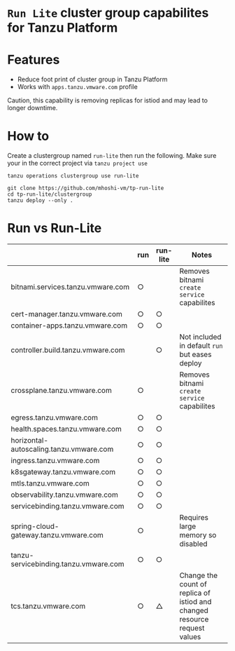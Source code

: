 # `Run Lite` cluster group capabilites for Tanzu Platform

# Features

- Reduce foot print of cluster group in Tanzu Platform
- Works with `apps.tanzu.vmware.com` profile

Caution, this capability is removing replicas for istiod and may lead to longer downtime.

# How to

Create a clustergroup named `run-lite` then run the following.
Make sure your in the correct project via `tanzu project use`

```
tanzu operations clustergroup use run-lite

git clone https://github.com/mhoshi-vm/tp-run-lite
cd tp-run-lite/clustergroup
tanzu deploy --only .
```

# Run vs Run-Lite


|                                         | run | run-lite | Notes                                           |
| --------------------------------------- | --- | -------- |----------------------------------------------|
| bitnami.services.tanzu.vmware.com       | ○   |          | Removes bitnami `create service` capabilites |
| cert-manager.tanzu.vmware.com           | ○   | ○        |                                              |
| container-apps.tanzu.vmware.com         | ○   | ○        |                                              |
| controller.build.tanzu.vmware.com       |     | ○        | Not included in default `run` but eases deploy     |
| crossplane.tanzu.vmware.com             | ○   |          | Removes bitnami `create service` capabilites |
| egress.tanzu.vmware.com                 | ○   | ○        |                                              |
| health.spaces.tanzu.vmware.com          | ○   | ○        |                                              |
| horizontal-autoscaling.tanzu.vmware.com | ○   | ○        |                                              |
| ingress.tanzu.vmware.com                | ○   | ○        |                                              |
| k8sgateway.tanzu.vmware.com             | ○   | ○        |                                              |
| mtls.tanzu.vmware.com                   | ○   | ○        |                                              |
| observability.tanzu.vmware.com          | ○   | ○        |                                              |
| servicebinding.tanzu.vmware.com         | ○   | ○        |                                              |
| spring-cloud-gateway.tanzu.vmware.com   | ○   |          | Requires large memory so disabled                  |
| tanzu-servicebinding.tanzu.vmware.com   | ○   | ○        |                                              |
| tcs.tanzu.vmware.com                    | ○   | △        | Change the count of replica of istiod and changed resource request values     |

